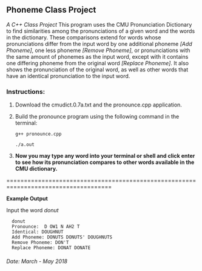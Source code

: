 ## Phoneme Class Project

*A C++ Class Project*
   This program uses the CMU Pronunciation Dictionary to find similarities 
among the pronunciations of a given word and the words in the dictionary. 
These comparisons extend for words whose pronunciations differ from the input 
word by one additional phoneme *[Add Phoneme]*, one less phoneme *[Remove Phoneme]*, 
or pronunciations with the same amount of phonemes as the input word, except with
it contains one differing phoneme from the original word *[Replace Phoneme]*. 
It also shows the pronunciation of the original word, as well as other words that 
have an identical pronunciation to the input word. 

### Instructions: 

1. Download the cmudict.0.7a.txt and the pronounce.cpp application.
2. Build the pronounce program using the following command in the terminal:

    `g++ pronounce.cpp`
    
    `./a.out`
    
3. **Now you may type any word into your terminal or shell and click enter to see 
how its pronunciation compares to other words available in the CMU dictionary.**

====================================================================================

**Example Output**

Input the word *donut*

      donut  
      Pronounce:  D OW1 N AH2 T  
      Identical: DOUGHNUT   
      Add Phoneme: DONUTS DONUTS' DOUGHNUTS   
      Remove Phoneme: DON'T   
      Replace Phoneme: DONAT DONATE   


###### Date: March - May 2018

 

